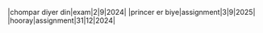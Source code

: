 |chompar diyer din|exam|2|9|2024|
|princer er biye|assignment|3|9|2025|
|hooray|assignment|31|12|2024|